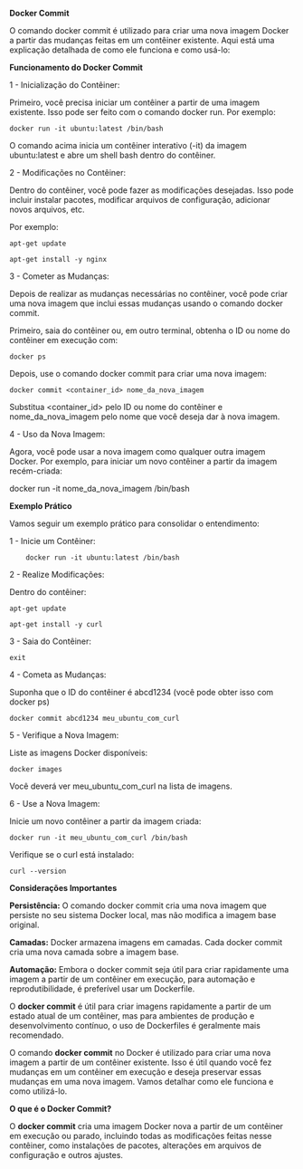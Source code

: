  **Docker Commit**

 O comando docker commit é utilizado para criar uma nova imagem Docker a partir das mudanças feitas em um contêiner existente. Aqui está uma explicação detalhada de como ele funciona e como usá-lo:

**Funcionamento do Docker Commit**

1 - Inicialização do Contêiner:

Primeiro, você precisa iniciar um contêiner a partir de uma imagem existente. Isso pode ser feito com o comando docker run. Por exemplo:

    docker run -it ubuntu:latest /bin/bash

O comando acima inicia um contêiner interativo (-it) da imagem ubuntu:latest e abre um shell bash dentro do contêiner.

2 - Modificações no Contêiner:

Dentro do contêiner, você pode fazer as modificações desejadas. Isso pode incluir instalar pacotes, modificar arquivos de configuração, adicionar novos arquivos, etc.

Por exemplo:

    apt-get update

    apt-get install -y nginx

3 - Cometer as Mudanças:

Depois de realizar as mudanças necessárias no contêiner, você pode criar uma nova imagem que inclui essas mudanças usando o comando docker commit.

Primeiro, saia do contêiner ou, em outro terminal, obtenha o ID ou nome do contêiner em execução com:

    docker ps

Depois, use o comando docker commit para criar uma nova imagem:

    docker commit <container_id> nome_da_nova_imagem

Substitua <container_id> pelo ID ou nome do contêiner e nome_da_nova_imagem pelo nome que você deseja dar à nova imagem.

4 - Uso da Nova Imagem:

Agora, você pode usar a nova imagem como qualquer outra imagem Docker. Por exemplo, para iniciar um novo contêiner a partir da imagem recém-criada:

docker run -it nome_da_nova_imagem /bin/bash

**Exemplo Prático**

Vamos seguir um exemplo prático para consolidar o entendimento:

1 - Inicie um Contêiner:

        docker run -it ubuntu:latest /bin/bash

2 - Realize Modificações:

Dentro do contêiner:

    apt-get update

    apt-get install -y curl

3 - Saia do Contêiner:

    exit

4 - Cometa as Mudanças:

Suponha que o ID do contêiner é abcd1234 (você pode obter isso com docker ps)

    docker commit abcd1234 meu_ubuntu_com_curl

5 - Verifique a Nova Imagem:

Liste as imagens Docker disponíveis:

    docker images

Você deverá ver meu_ubuntu_com_curl na lista de imagens.

6 - Use a Nova Imagem:

Inicie um novo contêiner a partir da imagem criada:

    docker run -it meu_ubuntu_com_curl /bin/bash

Verifique se o curl está instalado:

    curl --version

**Considerações Importantes**

**Persistência:** O comando docker commit cria uma nova imagem que persiste no seu sistema Docker local, mas não modifica a imagem base original.

**Camadas:** Docker armazena imagens em camadas. Cada docker commit cria uma nova camada sobre a imagem base.

**Automação:** Embora o docker commit seja útil para criar rapidamente uma imagem a partir de um contêiner em execução, para automação e reprodutibilidade, é preferível usar um Dockerfile.

O **docker commit** é útil para criar imagens rapidamente a partir de um estado atual de um contêiner, mas para ambientes de produção e desenvolvimento contínuo, o uso de Dockerfiles é geralmente mais recomendado.

O comando **docker commit** no Docker é utilizado para criar uma nova imagem a partir de um contêiner existente. Isso é útil quando você fez mudanças em um contêiner em execução e deseja preservar essas mudanças em uma nova imagem. Vamos detalhar como ele funciona e como utilizá-lo.

**O que é o Docker Commit?**

O **docker commit** cria uma imagem Docker nova a partir de um contêiner em execução ou parado, incluindo todas as modificações feitas nesse contêiner, como instalações de pacotes, alterações em arquivos de configuração e outros ajustes.
